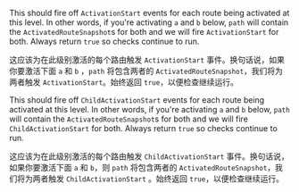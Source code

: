 This should fire off `ActivationStart` events for each route being activated at this
level.
In other words, if you're activating `a` and `b` below, `path` will contain the
`ActivatedRouteSnapshot`s for both and we will fire `ActivationStart` for both. Always
return
`true` so checks continue to run.

这应该为在此级别激活的每个路由触发 `ActivationStart` 事件。换句话说，如果你要激活下面 `a` 和 `b`
，`path` 将包含两者的 `ActivatedRouteSnapshot`，我们将为两者触发 `ActivationStart`。始终返回
`true`，以便检查继续运行。

This should fire off `ChildActivationStart` events for each route being activated at this
level.
In other words, if you're activating `a` and `b` below, `path` will contain the
`ActivatedRouteSnapshot`s for both and we will fire `ChildActivationStart` for both. Always
return
`true` so checks continue to run.

这应该为在此级别激活的每个路由触发 `ChildActivationStart` 事件。换句话说，如果你要激活下面 `a` 和
`b`，则 `path` 将包含两者的 `ActivatedRouteSnapshot`，我们将为两者触发 `ChildActivationStart`
。始终返回 `true`，以便检查继续运行。